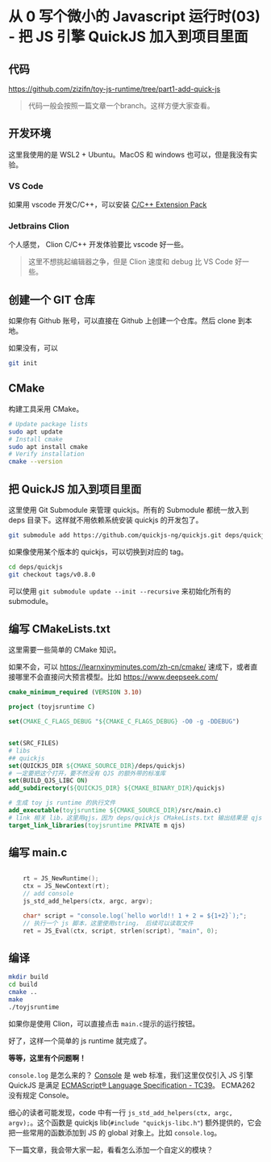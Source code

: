 # 从 0 写个微小的 Javascript 运行时(03) - 把 JS 引擎 QuickJS 加入到项目里面

## 代码

https://github.com/zizifn/toy-js-runtime/tree/part1-add-quick-js

> 代码一般会按照一篇文章一个branch。这样方便大家查看。

## 开发环境

这里我使用的是 WSL2 + Ubuntu。MacOS 和 windows 也可以，但是我没有实验。

### VS Code

如果用 vscode 开发C/C++，可以安装 [C/C++ Extension Pack](https://marketplace.visualstudio.com/items?itemName=ms-vscode.cpptools-extension-pack)

### Jetbrains Clion

个人感觉， Clion C/C++ 开发体验要比 vscode 好一些。

> 这里不想挑起编辑器之争，但是 Clion 速度和 debug 比 VS Code 好一些。

## 创建一个 GIT 仓库

如果你有 Github 账号，可以直接在 Github 上创建一个仓库。然后 clone 到本地。

如果没有，可以
```bash
git init
```

## CMake

构建工具采用 CMake。

```bash
# Update package lists
sudo apt update
# Install cmake
sudo apt install cmake
# Verify installation
cmake --version
```

## 把 QuickJS 加入到项目里面

这里使用 Git Submodule 来管理 quickjs。所有的 Submodule 都统一放入到 deps 目录下。这样就不用依赖系统安装 quickjs 的开发包了。

```bash
git submodule add https://github.com/quickjs-ng/quickjs.git deps/quickjs
```

如果像使用某个版本的 quickjs，可以切换到对应的 tag。

```bash
cd deps/quickjs
git checkout tags/v0.8.0
```
可以使用 `git submodule update --init --recursive` 来初始化所有的 submodule。

## 编写 CMakeLists.txt

这里需要一些简单的 CMake 知识。

如果不会，可以 https://learnxinyminutes.com/zh-cn/cmake/ 速成下，或者直接哪里不会直接问大预言模型。比如 https://www.deepseek.com/

```cmake
cmake_minimum_required (VERSION 3.10)

project (toyjsruntime C)

set(CMAKE_C_FLAGS_DEBUG "${CMAKE_C_FLAGS_DEBUG} -O0 -g -DDEBUG")


set(SRC_FILES)
# libs
## quickjs
set(QUICKJS_DIR ${CMAKE_SOURCE_DIR}/deps/quickjs)
# 一定要把这个打开，要不然没有 QJS 的额外带的标准库
set(BUILD_QJS_LIBC ON)
add_subdirectory(${QUICKJS_DIR} ${CMAKE_BINARY_DIR}/quickjs)

# 生成 toy js runtime 的执行文件
add_executable(toyjsruntime ${CMAKE_SOURCE_DIR}/src/main.c)
# link 相关 lib，这里用qjs，因为 deps/quickjs CMakeLists.txt 输出结果是 qjs
target_link_libraries(toyjsruntime PRIVATE m qjs)
```

## 编写 main.c

```c

    rt = JS_NewRuntime();
    ctx = JS_NewContext(rt);
    // add console
    js_std_add_helpers(ctx, argc, argv);

    char* script = "console.log(`hello world!! 1 + 2 = ${1+2}`);";
    // 执行一个 js 脚本，这里使用string， 后续可以读取文件
    ret = JS_Eval(ctx, script, strlen(script), "main", 0);
```

## 编译

```bash
mkdir build
cd build
cmake ..
make
./toyjsruntime 
``` 
如果你是使用 Clion，可以直接点击 `main.c`提示的运行按钮。

好了，这样一个简单的 js runtime 就完成了。

**等等，这里有个问题啊！**

`console.log` 是怎么来的？ [Console](https://console.spec.whatwg.org/) 是 web 标准，我们这里仅仅引入 JS 引擎 QuickJS 是满足 [ECMAScript® Language Specification - TC39](https://tc39.es/ecma262/)。 ECMA262 没有规定 Console。

细心的读者可能发现，code 中有一行 `js_std_add_helpers(ctx, argc, argv);`。这个函数是 quickjs lib(`#include "quickjs-libc.h"`) 额外提供的，它会把一些常用的函数添加到 JS 的 global 对象上。比如 `console.log`。

下一篇文章，我会带大家一起，看看怎么添加一个自定义的模块？
